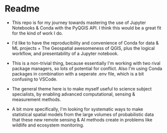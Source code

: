 # Readme

- This repo is for my journey towards mastering the use of Jupyter Notebooks & Conda with the PyQGIS API.  I think this would be a great fit for the kind of work I do.
 
- I'd like to have the reproducibility and convenience of Conda for data & ML projects + The Geospatial awesomeness of QGIS, plus the logical workflow, and presentability of a Jupyter notebook.

- This is a non-trivial thing, because essentially I'm working with two rival package managers, so lots of potential for conflict.  Also I'm using Conda packages in combination with a seperate .env file, which is a bit confusing to VSCode.
 
- The general theme here is to make myself useful to science subject specialists, by enabling advanced computational, sensing & measurement methods.
  
- A bit more specifically, I'm looking for systematic ways to make statistical spatial models from the large volumes of probabilistic data that these new remote sensing & AI methods create in problems like wildlife and ecosystem monitoring.
